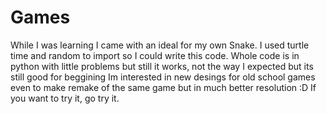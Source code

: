 # Games
While I was learning I came with an ideal for my own Snake.
I used turtle time and random to import so I could write this code.
Whole code is in python with little problems but still it works, not the way I expected but its still good for beggining
Im interested in new desings for old school games even to make remake of the same game but in much better resolution :D
If you want to try it, go try it.
